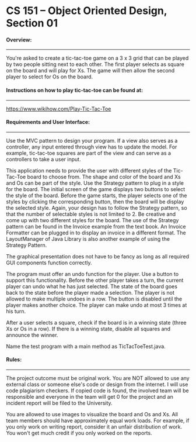 # CS 151 – Object Oriented Design, Section 01

#### Overview:

---

You're asked to create a tic-tac-toe game on a 3 x 3 grid that can be played by two people sitting next to each other. The first player selects as square on the board and will play for Xs. The game will then allow the second player to select for Os on the board.

#### Instructions on how to play tic-tac-toe can be found at:

---

https://www.wikihow.com/Play-Tic-Tac-Toe

#### Requirements and User Interface:

---

Use the MVC pattern to design your program. If a view also serves as a controller, any input entered through view has to update the model. For example, tic-tac-toe squares are part of the view and can serve as a controllers to take a user input.

This application needs to provide the user with different styles of the Tic-Tac-Toe board to choose from. The shape and color of the board and Xs and Os can be part of the style. Use the Strategy pattern to plug in a style for the board. The initial screen of the game displays two buttons to select the style of the board. Before the game starts, the player selects one of the styles by clicking the corresponding button, then the board will be display the selected style. Again, your design has to follow the Strategy pattern, so that the number of selectable styles is not limited to 2. Be creative and come up with two different styles for the board. The use of the Strategy pattern can be found in the Invoice example from the text book. An Invoice Formatter can be plugged in to display an invoice in a different format. The LayoutManager of Java Library is also another example of using the Strategy Pattern.

The graphical presentation does not have to be fancy as long as all required GUI components function correctly.

The program must offer an undo function for the player. Use a button to support this functionality. Before the other player takes a turn, the current player can undo what he has just selected. The state of the board goes back to the state before the player made a selection. The player is not allowed to make multiple undoes in a row. The button is disabled until the player makes another choice. The player can make undo at most 3 times at his turn.

After a user selects a square, check if the board is in a winning state (three Xs or Os in a row). If there is a winning state, disable all squares and announce the winner.

Name the test program with a main method as TicTacToeTest.java.

#### Rules:

---

The project outcome must be original work. You are NOT allowed to use any external class or someone else's code or design from the internet. I will use code plagiarism checkers. If copied code is found, the involved team will be responsible and everyone in the team will get 0 for the project and an incident report will be filed to the University.

You are allowed to use images to visualize the board and Os and Xs.
All team members should have approximately equal work loads. For example, if you only work on writing report, consider it an unfair distribution of work. You won't get much credit if you only worked on the reports.
